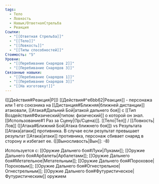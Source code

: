 ```yaml
---
tags:
  - Тело
  - Ловкость
  - Навык/ОтветнаяСтрельба
  - Реакция
Ссылки:
  - "[[Ответная Стрельба]]"
  - "[[Тело]]"
  - "[[Ловкость]]"
  - "[[Типы способностей]]"
Стоимость: "5"
Уровни:
  - "[[Перебивание Снарядов 2]]"
  - "[[Перебивание Снарядов 3]]"
Связанные навыки:
  - "[[Перебивание Снарядов 1]]"
  - "[[Перебивание Снарядов 3]]"
  - "[[На изготовку!]]"
---
```

([[Действия#Реакция|Р]]) [[Действия#^e6bb62|Реакция]] - персонажа или 1 его союзника на [[Дистанция#Ближняя|ближней дистанции]] атаковали, [[Атака#Дальний Бой|атакой дальнего боя]] с [[Тип Воздействия#Физический|типом: физический]] о которой он знал. [[Использование#1 Раз за Сцену|(1р/Сцена)]]. [[Тело|Тел]] / [[Ловкость|Лов]] ([[Атака#Ближний Бой|Атака ближнего боя]]) vs Результата [[Атака|атаки]] противника.  В случае если результат превышает результат [[Атака|атаки]] противника, персонаж сбивает снаряд в сторону и избегает ее. ([[Выносливость|Вын]]: -8)

Используется с: [[Оружие Дальнего боя#Луки|Луками]]; [[Оружие Дальнего боя#Арбалеты|Арбалетами]]; [[Оружие Дальнего боя#Метательное|Метательным]]; [[Оружие Дальнего боя#Пороховое|Пороховым]]; [[Оружие Дальнего боя#Огнестрельное|Огнестрельным]]; [[Оружие Дальнего боя#Футуристическое|Футуристическим]] оружием

